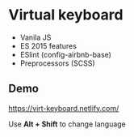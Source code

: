# Virtual keyboard
- Vanila JS
- ES 2015 features
- ESlint (config-airbnb-base)
- Preprocessors (SCSS)

## Demo
https://virt-keyboard.netlify.com/

Use **Alt + Shift**  to change language
